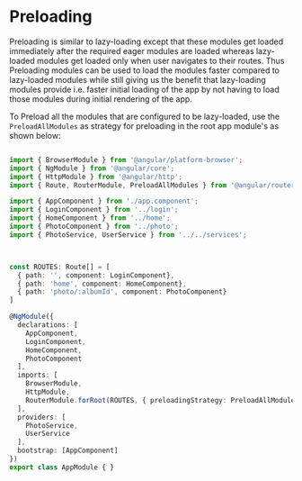 # Preloading 

Preloading is similar to lazy-loading except that these modules get loaded immediately after the required eager modules are  loaded whereas lazy-loaded modules get loaded only when user navigates to their routes.
Thus Preloading modules can be used to load the modules faster compared to lazy-loaded modules while still giving us the benefit that lazy-loading modules provide i.e. faster initial loading of the app by not having to load those modules during initial rendering of the app.

To Preload all the modules that are configured to be lazy-loaded, use the `PreloadAllModules` as strategy for preloading in the root app module's as shown below: 

```ts

import { BrowserModule } from '@angular/platform-browser';
import { NgModule } from '@angular/core';
import { HttpModule } from '@angular/http';
import { Route, RouterModule, PreloadAllModules } from '@angular/router';

import { AppComponent } from './app.component';
import { LoginComponent } from '../login';
import { HomeComponent } from '../home';   
import { PhotoComponent } from '../photo';
import { PhotoService, UserService } from '../../services';



const ROUTES: Route[] = [
  { path: '', component: LoginComponent},
  { path: 'home', component: HomeComponent},
  { path: 'photo/:albumId', component: PhotoComponent}
]

@NgModule({
  declarations: [
    AppComponent,
    LoginComponent,
    HomeComponent,
    PhotoComponent
  ],
  imports: [
    BrowserModule,
    HttpModule,
    RouterModule.forRoot(ROUTES, { preloadingStrategy: PreloadAllModules })
  ],
  providers: [
    PhotoService,
    UserService
  ],
  bootstrap: [AppComponent]
})
export class AppModule { }
```
